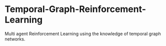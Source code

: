 # Temporal-Graph-Reinforcement-Learning
Multi agent Reinforcement Learning using the knowledge of temporal graph networks.  
